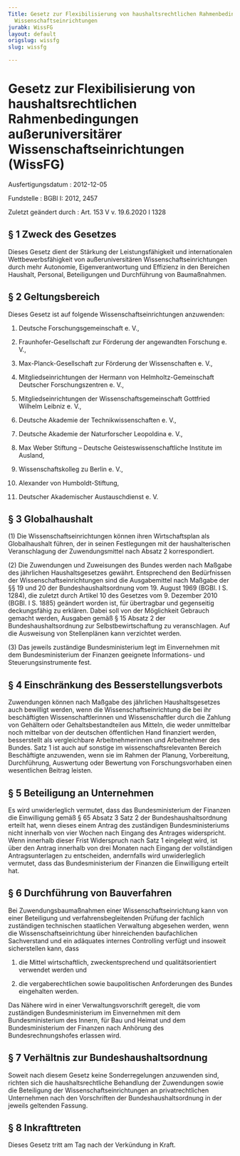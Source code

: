 ```yaml
---
Title: Gesetz zur Flexibilisierung von haushaltsrechtlichen Rahmenbedingungen außeruniversitärer
  Wissenschaftseinrichtungen
jurabk: WissFG
layout: default
origslug: wissfg
slug: wissfg

---
```


# Gesetz zur Flexibilisierung von haushaltsrechtlichen Rahmenbedingungen außeruniversitärer Wissenschaftseinrichtungen (WissFG)

Ausfertigungsdatum
:   2012-12-05

Fundstelle
:   BGBl I: 2012, 2457

Zuletzt geändert durch
:   Art. 153 V v. 19.6.2020 I 1328


## § 1 Zweck des Gesetzes

Dieses Gesetz dient der Stärkung der Leistungsfähigkeit und
internationalen Wettbewerbsfähigkeit von außeruniversitären
Wissenschaftseinrichtungen durch mehr Autonomie, Eigenverantwortung
und Effizienz in den Bereichen Haushalt, Personal, Beteiligungen und
Durchführung von Baumaßnahmen.


## § 2 Geltungsbereich

Dieses Gesetz ist auf folgende Wissenschaftseinrichtungen anzuwenden:

1.  Deutsche Forschungsgemeinschaft e. V.,


2.  Fraunhofer-Gesellschaft zur Förderung der angewandten Forschung e. V.,


3.  Max-Planck-Gesellschaft zur Förderung der Wissenschaften e. V.,


4.  Mitgliedseinrichtungen der Hermann von Helmholtz-Gemeinschaft
    Deutscher Forschungszentren e. V.,


5.  Mitgliedseinrichtungen der Wissenschaftsgemeinschaft Gottfried Wilhelm
    Leibniz e. V.,


6.  Deutsche Akademie der Technikwissenschaften e. V.,


7.  Deutsche Akademie der Naturforscher Leopoldina e. V.,


8.  Max Weber Stiftung – Deutsche Geisteswissenschaftliche Institute im
    Ausland,


9.  Wissenschaftskolleg zu Berlin e. V.,


10. Alexander von Humboldt-Stiftung,


11. Deutscher Akademischer Austauschdienst e. V.





## § 3 Globalhaushalt

(1) Die Wissenschaftseinrichtungen können ihren Wirtschaftsplan als
Globalhaushalt führen, der in seinen Festlegungen mit der
haushalterischen Veranschlagung der Zuwendungsmittel nach Absatz 2
korrespondiert.

(2) Die Zuwendungen und Zuweisungen des Bundes werden nach Maßgabe des
jährlichen Haushaltsgesetzes gewährt. Entsprechend den Bedürfnissen
der Wissenschaftseinrichtungen sind die Ausgabemittel nach Maßgabe der
§§ 19 und 20 der Bundeshaushaltsordnung vom 19. August 1969 (BGBl. I
S. 1284), die zuletzt durch Artikel 10 des Gesetzes vom 9. Dezember
2010 (BGBl. I S. 1885) geändert worden ist, für übertragbar und
gegenseitig deckungsfähig zu erklären. Dabei soll von der Möglichkeit
Gebrauch gemacht werden, Ausgaben gemäß § 15 Absatz 2 der
Bundeshaushaltsordnung zur Selbstbewirtschaftung zu veranschlagen. Auf
die Ausweisung von Stellenplänen kann verzichtet werden.

(3) Das jeweils zuständige Bundesministerium legt im Einvernehmen mit
dem Bundesministerium der Finanzen geeignete Informations- und
Steuerungsinstrumente fest.


## § 4 Einschränkung des Besserstellungsverbots

Zuwendungen können nach Maßgabe des jährlichen Haushaltsgesetzes auch
bewilligt werden, wenn die Wissenschaftseinrichtung die bei ihr
beschäftigten Wissenschaftlerinnen und Wissenschaftler durch die
Zahlung von Gehältern oder Gehaltsbestandteilen aus Mitteln, die weder
unmittelbar noch mittelbar von der deutschen öffentlichen Hand
finanziert werden, besserstellt als vergleichbare Arbeitnehmerinnen
und Arbeitnehmer des Bundes. Satz 1 ist auch auf sonstige im
wissenschaftsrelevanten Bereich Beschäftigte anzuwenden, wenn sie im
Rahmen der Planung, Vorbereitung, Durchführung, Auswertung oder
Bewertung von Forschungsvorhaben einen wesentlichen Beitrag leisten.


## § 5 Beteiligung an Unternehmen

Es wird unwiderleglich vermutet, dass das Bundesministerium der
Finanzen die Einwilligung gemäß § 65 Absatz 3 Satz 2 der
Bundeshaushaltsordnung erteilt hat, wenn dieses einem Antrag des
zuständigen Bundesministeriums nicht innerhalb von vier Wochen nach
Eingang des Antrages widerspricht. Wenn innerhalb dieser Frist
Widerspruch nach Satz 1 eingelegt wird, ist über den Antrag innerhalb
von drei Monaten nach Eingang der vollständigen Antragsunterlagen zu
entscheiden, andernfalls wird unwiderleglich vermutet, dass das
Bundesministerium der Finanzen die Einwilligung erteilt hat.


## § 6 Durchführung von Bauverfahren

Bei Zuwendungsbaumaßnahmen einer Wissenschaftseinrichtung kann von
einer Beteiligung und verfahrensbegleitenden Prüfung der fachlich
zuständigen technischen staatlichen Verwaltung abgesehen werden, wenn
die Wissenschaftseinrichtung über hinreichenden baufachlichen
Sachverstand und ein adäquates internes Controlling verfügt und
insoweit sicherstellen kann, dass

1.  die Mittel wirtschaftlich, zweckentsprechend und qualitätsorientiert
    verwendet werden und


2.  die vergaberechtlichen sowie baupolitischen Anforderungen des Bundes
    eingehalten werden.



Das Nähere wird in einer Verwaltungsvorschrift geregelt, die vom
zuständigen Bundesministerium im Einvernehmen mit dem
Bundesministerium des Innern, für Bau und Heimat und dem
Bundesministerium der Finanzen nach Anhörung des Bundesrechnungshofes
erlassen wird.


## § 7 Verhältnis zur Bundeshaushaltsordnung

Soweit nach diesem Gesetz keine Sonderregelungen anzuwenden sind,
richten sich die haushaltsrechtliche Behandlung der Zuwendungen sowie
die Beteiligung der Wissenschaftseinrichtungen an privatrechtlichen
Unternehmen nach den Vorschriften der Bundeshaushaltsordnung in der
jeweils geltenden Fassung.


## § 8 Inkrafttreten

Dieses Gesetz tritt am Tag nach der Verkündung in Kraft.

